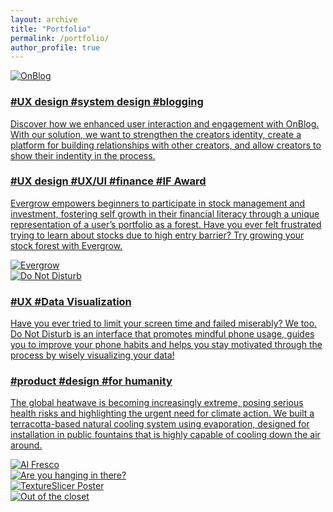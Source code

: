 ```yaml
---
layout: archive
title: "Portfolio"
permalink: /portfolio/
author_profile: true
---
```


<div class="container">
    <div class="about-row">
      <a href="/portfolio/6-2023-on_blog">
        <div class="row-image">
            <img src="/images/on_blog_square.png" alt="OnBlog">
        </div>
      </a>
      <a href="/portfolio/6-2023-on_blog">
        <div class="row-text" href="/portfolio/6-2023-on_blog">
          <h3>#UX design #system design #blogging</h3>
          <p>Discover how we enhanced user interaction and engagement with OnBlog. With our solution, we want to strengthen the creators identity, create a platform for building relationships with other creators, and allow creators to show their indentity in the process.</p>
        </div>
      </a>
    </div>
    <div class="about-row2">
      <a href="/portfolio/7-2022-evergrow">
        <div class="row-text" href="/portfolio/7-2022-evergrow">
          <h3>#UX design #UX/UI #finance #IF Award</h3>
          <p>Evergrow empowers beginners to participate in stock management and investment, fostering self growth in their financial literacy through a unique representation of a user’s portfolio as a forest. Have you ever felt frustrated trying to learn about stocks due to high entry barrier? Try growing your stock forest with Evergrow.</p>
        </div>
      </a>
      <a href="/portfolio/7-2022-evergrow">
        <div class="row-image">
            <img src="/images/evergrow_square.png" alt="Evergrow">
        </div>
      </a>
    </div>
    <div class="about-row">
    <a href="/portfolio/6-2023-dnd">
        <div class="row-image">
            <img src="/images/dnd-square.png" alt="Do Not Disturb">
        </div>
      </a>
      <a href="/portfolio/6-2023-dnd">
        <div class="row-text" href="/portfolio/6-2023-dnd">
          <h3>#UX #Data Visualization
          </h3>
          <p>Have you ever tried to limit your screen time and failed miserably? We too. Do Not Disturb is an interface that promotes mindful phone usage, guides you to improve your phone habits and helps you stay motivated through the process by wisely visualizing your data!
          </p>
        </div>
      </a>
    </div>
    <div class="about-row2">
      <a href="/portfolio/6-2024-alfresco">
        <div class="row-text" href="/portfolio/6-2024-alfresco">
          <h3>#product #design #for humanity
          </h3>
          <p>The global heatwave is becoming increasingly extreme, posing serious health risks and highlighting the urgent need for climate action. We built a terracotta-based natural cooling system using evaporation, designed for installation in public fountains that is highly capable of cooling down the air around.
          </p>
        </div>
      </a>
      <a href="/portfolio/6-2024-alfresco">
        <div class="row-image">
            <img src="/images/alfresco-square.png" alt="Al Fresco">
        </div>
      </a>
    </div>
    <div class="contain3">
      <div class="about-row3">
        <a href="/portfolio/9-2024-hanging">
          <div class="row-image">
            <img src="/images/hanging-in-there_square.png" alt="Are you hanging in there?">
          </div>
        </a> 
      </div>
      <div class="about-row3">
        <a href="/portfolio/4-2024-textureslicer">
          <div class="row-image">
            <img src="/images/textureslicer-poster-square.png" alt="TextureSlicer Poster">
          </div>
        </a> 
      </div>
      <div class="about-row3">
        <a href="/portfolio/9-2020-closet">
          <div class="row-image">
            <img src="/images/closet_square.jpg" alt="Out of the closet">
          </div>
        </a> 
      </div>
    </div>
</div>
